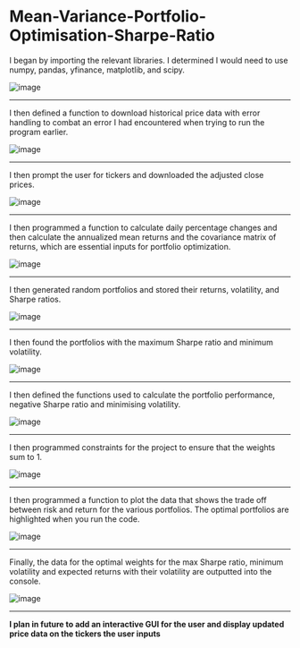 # Mean-Variance-Portfolio-Optimisation-Sharpe-Ratio
I began by importing the relevant libraries. I determined I would need to use numpy, pandas, yfinance, matplotlib, and scipy.

![image](https://github.com/user-attachments/assets/587efc50-afa3-493d-9dce-f60876a7f456)

--------------------------------------------------------------------------------------------------------------------------------------------------------------------------------------------------------------------

I then defined a function to download historical price data with error handling to combat an error I had encountered when trying to run the program earlier.

![image](https://github.com/user-attachments/assets/a024c927-2f90-4c58-8d33-1b3d082f03ec)

--------------------------------------------------------------------------------------------------------------------------------------------------------------------------------------------------------------------

I then prompt the user for tickers and downloaded the adjusted close prices.

![image](https://github.com/user-attachments/assets/d84e2cab-893c-442c-a192-433172ea487e)

--------------------------------------------------------------------------------------------------------------------------------------------------------------------------------------------------------------------

I then programmed a function to calculate daily percentage changes and then calculate the annualized mean returns and the covariance matrix of returns, which are essential inputs for portfolio optimization.

![image](https://github.com/user-attachments/assets/64ee639b-ae0c-4eb9-b8ec-5fb7230cd56c)

--------------------------------------------------------------------------------------------------------------------------------------------------------------------------------------------------------------------

I then generated random portfolios and stored their returns, volatility, and Sharpe ratios.

![image](https://github.com/user-attachments/assets/79aba1dc-1b42-4176-b3d2-4187c603f15a)

--------------------------------------------------------------------------------------------------------------------------------------------------------------------------------------------------------------------

I then found the portfolios with the maximum Sharpe ratio and minimum volatility.

![image](https://github.com/user-attachments/assets/068204c1-4363-4656-b8bb-5e9086790b75)

--------------------------------------------------------------------------------------------------------------------------------------------------------------------------------------------------------------------

I then defined the functions used to calculate the portfolio performance, negative Sharpe ratio and minimising volatility.

![image](https://github.com/user-attachments/assets/d25a18ac-996a-4dd3-ae98-6f623b3088df)

--------------------------------------------------------------------------------------------------------------------------------------------------------------------------------------------------------------------

I then programmed constraints for the project to ensure that the weights sum to 1.

![image](https://github.com/user-attachments/assets/3a6b9216-006c-4aa9-bb98-eab3a848509e)

--------------------------------------------------------------------------------------------------------------------------------------------------------------------------------------------------------------------

I then programmed a function to plot the data that shows the trade off between risk and return for the various portfolios. The optimal portfolios are highlighted when you run the code.

![image](https://github.com/user-attachments/assets/498f5a14-4f4a-48e8-b8ba-aca7af6942a1)

--------------------------------------------------------------------------------------------------------------------------------------------------------------------------------------------------------------------

Finally, the data for the optimal weights for the max Sharpe ratio, minimum volatility and expected returns with their volatility are outputted into the console.

![image](https://github.com/user-attachments/assets/fafac3f6-d0c4-49c7-9dca-b11c9d5c34a9)

--------------------------------------------------------------------------------------------------------------------------------------------------------------------------------------------------------------------

<b>I plan in future to add an interactive GUI for the user and display updated price data on the tickers the user inputs<b>
